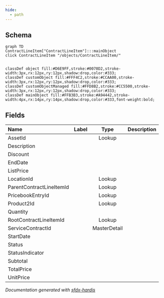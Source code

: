 ```yaml
---
hide:
  - path
---
```



## Schema

```mermaid
graph TD
ContractLineItem["ContractLineItem"]:::mainObject
click ContractLineItem "/objects/ContractLineItem/"


classDef object fill:#D6E9FF,stroke:#0070D2,stroke-width:3px,rx:12px,ry:12px,shadow:drop,color:#333;
classDef customObject fill:#FFF4C2,stroke:#CCAA00,stroke-width:3px,rx:12px,ry:12px,shadow:drop,color:#333;
classDef customObjectManaged fill:#FFD8B2,stroke:#CC5500,stroke-width:3px,rx:12px,ry:12px,shadow:drop,color:#333;
classDef mainObject fill:#FFB3B3,stroke:#A94442,stroke-width:4px,rx:14px,ry:14px,shadow:drop,color:#333,font-weight:bold;

```


<!-- Object description -->

## Fields

| Name      | Label | Type | Description |
| :-------- | :---- | :--: | :---------- | 
| AssetId |  | Lookup | <!-- --> |
| Description |  |  | <!-- --> |
| Discount |  |  | <!-- --> |
| EndDate |  |  | <!-- --> |
| ListPrice |  |  | <!-- --> |
| LocationId |  | Lookup | <!-- --> |
| ParentContractLineItemId |  | Lookup | <!-- --> |
| PricebookEntryId |  | Lookup | <!-- --> |
| Product2Id |  | Lookup | <!-- --> |
| Quantity |  |  | <!-- --> |
| RootContractLineItemId |  | Lookup | <!-- --> |
| ServiceContractId |  | MasterDetail | <!-- --> |
| StartDate |  |  | <!-- --> |
| Status |  |  | <!-- --> |
| StatusIndicator |  |  | <!-- --> |
| Subtotal |  |  | <!-- --> |
| TotalPrice |  |  | <!-- --> |
| UnitPrice |  |  | <!-- --> |








_Documentation generated with [sfdx-hardis](https://sfdx-hardis.cloudity.com)_
